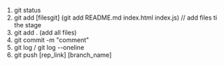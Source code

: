 1. git status
2. git add [filesgit] (git add README.md index.html index.js) // add files ti the stage
3. git add . (add all files)
4. git commit -m "comment"
5. git log / git log --oneline
6. git push [rep_link] [branch_name]